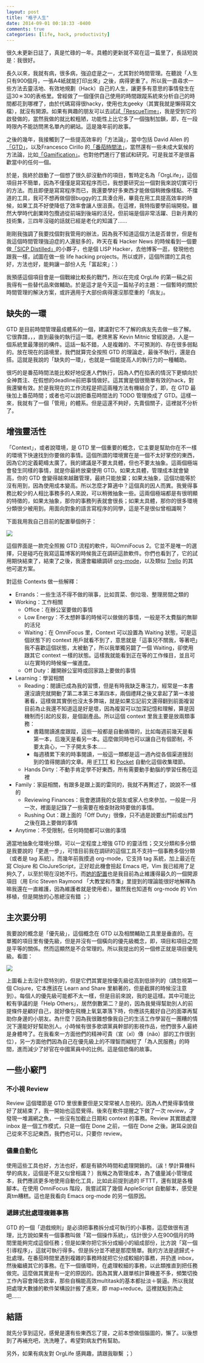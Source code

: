 ```yaml
---
layout: post
title: "格子人生"
date: 2014-09-01 00:18:33 -0400
comments: true
categories: [life, hack, productivity]
---
```


很久未更新日誌了，真是忙碌的一年。具體的更新就不寫在這一篇里了，長話短說是：我很好。

長久以來，我就有病，很多病，強迫症是之一，尤其對於時間管理。在聽說「人生只有900個月，一張A4紙就能打印出來」之後，病得更重了。所以我一直尋求一些方法去靈活地、有效地規劃（Hack）自己的人生，讓更多有意思的事情發生在這30＊30的表格里。<!--more-->曾經做了一個僅供自己使用的時間跟蹤系統來分析自己的時間都花到哪裡了，由於代碼寫得很hacky，使用也太geeky（其實我就是懶得寫文檔），就沒有開源。如果有興趣的朋友可以去試試[「RescueTime」](https://www.rescuetime.com/)，我是受到它的啟發做的，當然我做的就比較粗陋，功能性上比它多了一個強制加鎖，即，在一段時限內不能訪問黑名單內的網站。這是幾年前的故事。

之後的幾年，我接觸到了一些提高效率的「方法論」，當中包括 David Allen 的
[「GTD」](http://en.wikipedia.org/wiki/Getting_Things_Done)，以及Francesco Cirillo
的[「番茄時間法」](http://en.wikipedia.org/wiki/Pomodoro_Technique)，當然還有一些未成大氣候的方法論，比如[「Gamification」](http://en.wikipedia.org/wiki/Gamification)。也對他們進行了嘗試和研究。可是我並不是很喜歡當中的任何一個。

於是，我終於啟動了一個想了很久卻沒動作的項目，暫時定名為「OrgLife」，這個項目并不簡單，因為不僅僅是寫寫程序而已，我想要研究出一個對我來說切實可行的方法。而且即便是寫寫程序而已，我還要學好多東西才能做個稍微像樣點、不擋道的工具，我可不想再做個很buggy的工具湊合用，畢竟在用工具提高效率的時候，如果工具不好使降低了效率會讓人很沮喪。在這裡，我特指要學前端開發。雖然大學時代創業時包攬過從前端到後端的活兒，但前端是個非常活躍、日新月異的技術集，三四年沒碰的話就已經是老化的知識了……

剛剛我強調了我要找個對我管用的辦法，因為我不知道這個方法是否普世，但是有我這個時間管理強迫症的人還挺多的，昨天在看 Hacker News
的時候看到一個要做[「SICP Distilled」](https://www.kickstarter.com/projects/1751759988/sicp-distilled)的小夥子，也是個 LISP
Hacker，去他博客一逛，發現他也跟我一樣，試圖在做一些 life hacking
projects。所以或許，這個所謂的工具也好，方法也好，能夠讓一部份人先「富起來」：）

我預感這個項目會是一個戰線比較長的戰鬥，所以在完成 OrgLife
的第一稿之前我得有一些替代品來做輔助。於是這才是今天這一篇帖子的主題：一個暫時的關於時間管理的解決方案，或許適用于大部份病得還沒那麼重的「病友」。

## 缺失的一環

GTD 是目前時間管理最成體系的一個，建議對它不了解的病友先去做一些了解。它很靠譜，，，直到最後的執行這一環。老牌黑客 Kevin Mitnic
曾經說過，人是一個系統里最薄弱的構件。這話一點不錯，人是複雜的、不可預測的、存在很多弱點的。放在現在的語境里，我們就算完全按照 GTD
的理論走，最後不執行，還是白搭。這就是我說的「缺失的一環」，也就是一個能提高人的執行力的一種輔助。

很巧的是番茄時間法能比較好地促進人們執行，因為人們在掐表的情況下更傾向於全神貫注、在假想的deadline前把事情做好。這其實是個很簡單有效的hack，對我還蠻有效。於是我現在的工作流程是把這兩種方法有機結合了，即，在
GTD 最後加上番茄時間；或者也可以說把番茄時間法的 TODO 管理換成了
GTD。這樣一來，我就有了一個「管用」的體系。但是這還不夠好，先賣個關子，這裡就不分析了。

## 增強靈活性

「Context」，或者說環境，是 GTD
里一個重要的概念，它主要是幫助你在不一樣的環境下快速找到你要做的事情。這個所謂的環境實在是一個不太好掌控的東西，因為它的定義範疇太廣了。我的建議是不要太具體，但也不要太抽象。這兩個極端會發生同樣的事情，就是你最終放棄使用
GTD。如果太具體，管理成本就會變高，你的 GTD
會變得越來越難管理，最終只能放棄；如果太抽象，這個功能等於沒有用到，因為使用成本變高。所以怎麼才算適中？這個真的因人而異。我覺得事務比較少的人相比事務多的人來說，可以稍微抽象一些。這兩個極端都是有很明顯的特徵的，如果太抽象，那你的事務列表就會很長；如果太具體，那你的很多環境分類很少被用到。用面向對象的語言寫程序的同學，這是不是很似曾相識啊？

下面我用我自己目前的配置舉個例子：

![](https://9qbqfg.dm2303.livefilestore.com/y2p_JUt7QwduLf34NdX7GOgEmHKdRafbVYPzVBWrUsJ46nTLaNgpz9url_QM48-R8RJGxp2f4nexqW6VLzHyfkP_wVORNMyE4g1suETTYQFU4Q/Screen%20Shot%202014-08-30%20at%2010.04.28%20PM.png?psid=1)

這個界面是一款完全照搬 GTD 流程的軟件，叫OmniFocus
2。它並不是唯一的選擇，只是碰巧在我寫這篇博客的時候我正在調研這款軟件。你們也看到了，它的試用期快結束了，結束了之後，我還會繼續調研
[org-mode](http://orgmode.org/)，以及類似 [Trello](https://trello.com/) 的其他可選方案。

對這些 Contexts 做一些解釋：

- Errands：一些生活不得不做的瑣事，比如買菜、倒垃圾、整理房間之類的
- Working：工作相關
    - Office：在辦公室要做的事情
    - Low Energy：不太想幹事的時候可以做做的事情，一般是不太費腦的無聊的活兒
    - Waiting：在 OmniFocus 里，Context 可以設置為 Waiting 狀態，可是這個狀態下的 context
    用戶就看不到了，意思就是「這事兒不關我，等著吧」我不喜歡這個狀態，太被動了，所以我單獨另闢了一個 Waiting，卻使用跟其它 context
    一樣的狀態。這樣我就能看到正在等的工作條目，並且可以在實時的時候催一催進度。
    - Off Duty：離開辦公室時或回家路上要做的事情
- Learning：學習相關
    - Reading：閱讀已成為我的習慣，但是有時我缺乏專注力，經常是一本書還沒讀完就開動了第二本第三本第四本，兩個禮拜之後又拿起了第一本接著看，這樣做其實倒也沒太多弊端，就是如果忘記前文還得翻到前面複習
    目前為止我還不知道這是好是壞，因為複習可以加深記憶和理解，算是因機制而引起的反芻，是個副產品。所以這個 context
    里我主要是放兩類事務：
        - 書籍閱讀進度跟蹤，這些一般都是自動循環的，比如每週前幾天是看第一本，后幾天是看另一本。這麼做同時也可以讓自己有個節制，不要太貪心，一下子開太多本……
        - 每週積累下來的時事閱讀，一般這一類都是這一週內從各個渠道搜刮到的值得閱讀的文章。用 [IFTTT](https://ifttt.com) 和
        [Pocket](http://getpocket.com) 自動化這個收集環節。
    - Hands Dirty：不動手肯定學不好東西，所有需要動手動腦的學習任務在這裡
- Family：家庭相關，有跟多是跟上面的雷同的，我就不再贅述了，說說不一樣的
    - Reviewing
    Finances：我會邀請我的女朋友或家人也來參加，一般是一月一次，裡面是記錄了一些需要在檢查財政時要做的事情。
    - Rushing Out：跟上面的「Off Duty」很像，只不過是說要出門前或出門之後在路上要做的事情
- Anytime：不受限制，任何時間都可以做的事情

適當地抽象化環境分類，可以一定程度上增強 GTD
的靈活性；交叉分類和多分類是我要說的「更進一步」，可惜目前我在調研的這個工具不支持一個事務多個分類（或者是 tag
系統）。而幾年前我摸過 org-mode，它支持 tag 系統，加上最近在寫 Clojure 和 CloJureScript，正好趁此機會撿起 Emacs 吧，Vim
我已經用了足夠久了，以至於現在沒她不行。而[她的配置](https://github.com/ConanChou/ConanVimrc)也是我目前為止維護得最久的一個開源項目（用
Eric Steven Raymond 「大教堂和市集」里提到的理論能很好地解釋為嘛我還在一直維護，因為維護者就是使用者）。雖然我也知道有 org-mode 的
Vim 移植，但是開放的心態總沒有錯 ；）

## 主次要分明

我要說的概念是「優先級」，這個概念在 GTD
以及相關輔助工具里是垂直的。在單獨的項目里有優先級，但是并沒有一個橫向的優先級概念，即，項目和項目之間是平等的關係。然而這顯然是不合常理的。所以我提出的另一個修正就是項目優先級。看圖：

![](https://9qbqfg.dm2303.livefilestore.com/y2pgI7vWgC8V3yoRPlMarjLCmn4lu8i_jnUZbbOm0tIFqXW7yBXeoMnAbImPigzPl8ZpDVuk88VbzO7BGWfmyDWFWgw2pZJ0OGrt3NI0jmNwc8/Screen%20Shot%202014-08-30%20at%2010.03.46%20PM.png?psid=1)

上圖看上去沒什麼特別的，但是它們其實是按優先級從高到低排列的（請忽視第一個 Clojure，它本應該在 Learn and Share
里躺著的，但是截屏的時候沒注意到）。每個人的優先級可能都不太一樣，但是目前來說，我的是這樣。其中可能比較有爭議的是「Help
Others」，居然倒數第二？是的，因為我覺得幫助別人的前提條件是顧好自己，就好像在飛機上氧氣罩落下時，你應該先戴好自己的面罩再幫助你身邊的小朋友。為什麼？因為我很難想像我自己的生活工作學習在一團糟的情況下還能好好幫助別人。小時候有很多歌頌黨員幹部的影視作品，他們很多人最終是身體垮了。在我看來一方面他們的精神可貴（宣（xǐ）傳（nǎo）部的工作很到位），另一方面他們因為自己在優先級上的不理智而縮短了「為人民服務」的時間，進而減少了好官在中國黨員中的比例。這是個悲傷的故事。

## 一些小竅門

### 不小視 Review

Review 這個環節是 GTD
里很重要但是又常常被人忽視的。因為人們覺得事情做好了就結束了，我一開始也這麼覺得。後來在軟件提醒之下做了一次
review，才發現一堆漏網之魚，一些沒有加截止日期和 context 的事務。Review 其實跟處理 inbox 是一個工作模式，只是一個在 Done
之前，一個在 Done 之後。謝耳朵說自己從來不忘記東西，我們也可以，只要你 review。

### 儘量自動化

使用這些工具也好，方法也好，都是有額外時間和處理開銷的。（誒！學計算機科學的病友，這個是不是又似曾相識？）我稱之為管理成本，為了儘量減小管理成本，我們應該更多地使用自動化工具，比如此前提到過的
IFTTT，還有就是各種腳本。在使用 OmniFocus 階段，我嘗試寫了幾個 AppleScript 自動腳本，感受是真tm糟糕。這也是我看向 Emacs org-mode
的另一個原因。

### 遞歸式批處理複雜事務

GTD
的一個「遊戲規則」是必須把事務拆分成可執行的小事務，這麼做很有道理，比方說如果有一個事務叫做「寫一個操作系統」，估計很少人在900個月的時間里能夠完成這個任務；但是如果你把它拆分成細小的組成部份，比方說「寫一個引導程序」，這就可執行得多。但是拆分並不總是那麼簡單。我的方法是遞歸式＋批處理。在番茄時間里遇到複雜的事務時就把它分成較細的事務，并扔進
inbox，然後繼續其它的事務。在下一個循環時，在處理較細的事務，以此類推直到把任務做完。這麼做其實是有一定的原因的。因為其實人跟單核計算機差不多，頻繁切換工作內容會降低效率，那些自稱能高效multitask的基本都扯淡＋裝逼。所以我就把處理大數據的軟件架構設計搬了進來，即
map+reduce。這裡就點到為止吧……

## 結語

就先分享到這兒，感覺是還有些東西忘了提，之前本想做個腦圖的，懶了。以後想到了再補充吧，洗洗睡了。希望對病友們有幫助。

另外，如果有病友對 OrgLife 感興趣，請跟我聯繫 ；）
